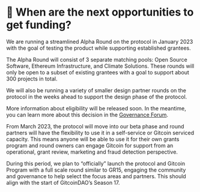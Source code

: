 # 🤔 When are the next opportunities to get funding?

We are running a streamlined Alpha Round on the protocol in January 2023 with the goal of testing the product while supporting established grantees.

The Alpha Round will consist of 3 separate matching pools: Open Source Software, Ethereum Infrastructure, and Climate Solutions. These rounds will only be open to a subset of existing grantees with a goal to support about 300 projects in total.

We will also be running a variety of smaller design partner rounds on the protocol in the weeks ahead to support the design phase of the protocol.

More information about eligibility will be released soon. In the meantime, you can learn more about this decision in the [Governance Forum](https://gov.gitcoin.co/t/discussion-feedback-request-grants-protocol-alpha-round-eligibility/11873).

From March 2023, the protocol will move into our beta phase and round partners will have the flexibility to use it in a self-service or Gitcoin serviced capacity. This means anyone will be able to use it for their own grants program and round owners can engage Gitcoin for support from an operational, grant review, marketing and fraud detection perspective.

During this period, we plan to “officially” launch the protocol and Gitcoin Program with a full scale round similar to GR15, engaging the community and governance to help select the focus areas and partners. This should align with the start of GitcoinDAO’s Season 17.
